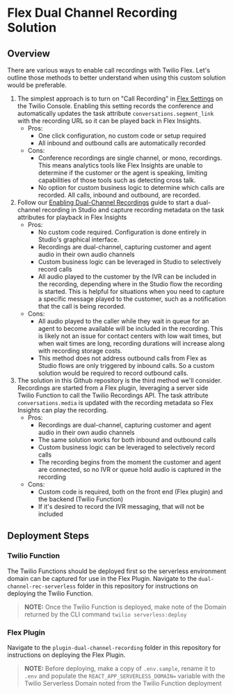 # Flex Dual Channel Recording Solution

## Overview
There are various ways to enable call recordings with Twilio Flex. Let's outline those methods to better understand when using this custom solution would be preferable.

1. The simplest approach is to turn on "Call Recording" in [Flex Settings](https://www.twilio.com/console/flex/settings) on the Twilio Console. Enabling this setting records the conference and automatically updates the task attribute `conversations.segment_link` with the recording URL so it can be played back in Flex Insights.
    * Pros:
      * One click configuration, no custom code or setup required
      * All inbound and outbound calls are automatically recorded
    * Cons:
      * Conference recordings are single channel, or mono, recordings. This means analytics tools like Flex Insights are unable to determine if the customer or the agent is speaking, limiting capabilities of those tools such as detecting cross talk.
      * No option for custom business logic to determine which calls are recorded. All calls, inbound and outbound, are recorded.
1. Follow our [Enabling Dual-Channel Recordings](https://www.twilio.com/docs/flex/developer/insights/enable-dual-channel-recordings#using-studio-to-enable-recordings) guide to start a dual-channel recording in Studio and capture recording metadata on the task attributes for playback in Flex Insights
    * Pros:
      * No custom code required. Configuration is done entirely in Studio's graphical interface.
      * Recordings are dual-channel, capturing customer and agent audio in their own audio channels
      * Custom business logic can be leveraged in Studio to selectively record calls
      * All audio played to the customer by the IVR can be included in the recording, depending where in the Studio flow the recording is started. This is helpful for situations when you need to capture a specific message played to the customer, such as a notification that the call is being recorded.
    * Cons:
      * All audio played to the caller while they wait in queue for an agent to become available will be included in the recording. This is likely not an issue for contact centers with low wait times, but when wait times are long, recording durations will increase along with recording storage costs.
      * This method does not address outbound calls from Flex as Studio flows are only triggered by inbound calls. So a custom solution would be required to record outbound calls.
1. The solution in this Github repository is the third method we'll consider. Recordings are started from a Flex plugin, leveraging a server side Twilio Function to call the Twilio Recordings API. The task attribute `conversations.media` is updated with the recording metadata so Flex Insights can play the recording.
    * Pros:
      * Recordings are dual-channel, capturing customer and agent audio in their own audio channels
      * The same solution works for both inbound and outbound calls
      * Custom business logic can be leveraged to selectively record calls
      * The recording begins from the moment the customer and agent are connected, so no IVR or queue hold audio is captured in the recording
    * Cons:
      * Custom code is required, both on the front end (Flex plugin) and the backend (Twilio Function)
      * If it's desired to record the IVR messaging, that will not be included

## Deployment Steps

### Twilio Function
The Twilio Functions should be deployed first so the serverless environment domain can be captured for use in the Flex Plugin. Navigate to the `dual-channel-rec-serverless` folder in this repository for instructions on deploying the Twilio Function.

> **NOTE:** Once the Twilio Function is deployed, make note of the Domain returned by the CLI command `twilio serverless:deploy`

### Flex Plugin
Navigate to the `plugin-dual-channel-recording` folder in this repository for instructions on deploying the Flex Plugin.

> **NOTE:** Before deploying, make a copy of `.env.sample`, rename it to `.env` and populate the `REACT_APP_SERVERLESS_DOMAIN=` variable with the Twilio Serverless Domain noted from the Twilio Function deployment